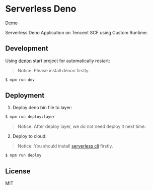 # Serverless Deno

[Demo](https://service-7sliwodg-1251556596.gz.apigw.tencentcs.com)

Serverless Deno Application on Tencent SCF using Custom Runtime.

## Development

Using [denon](https://github.com/denosaurs/denon) start project for automatically restart:

> Notice: Please install denon firstly.

```bash
$ npm run dev
```

## Deployment

1. Deploy deno bin file to layer:

```bash
$ npm run deploy:layer
```

> Notice: After deploy layer, we do not need deploy it next time.

2. Deploy to cloud:

> Notice: You should install [serverless cli](https://github.com/serverless/serverless) firstly.

```bash
$ npm run deploy
```

## License

MIT
